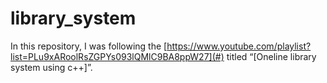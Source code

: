 # library_system

In this repository, I was following the [https://www.youtube.com/playlist?list=PLu9xARoolRsZGPYs093lQMlC9BA8ppW27](#) titled “[Oneline library system using c++]”.